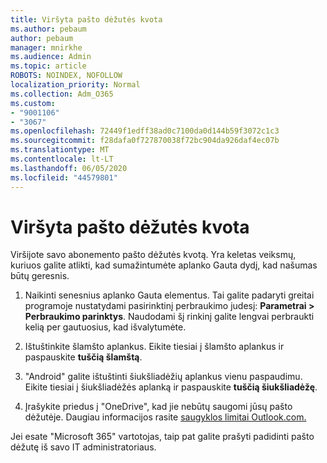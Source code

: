 ```yaml
---
title: Viršyta pašto dėžutės kvota
ms.author: pebaum
author: pebaum
manager: mnirkhe
ms.audience: Admin
ms.topic: article
ROBOTS: NOINDEX, NOFOLLOW
localization_priority: Normal
ms.collection: Adm_O365
ms.custom:
- "9001106"
- "3067"
ms.openlocfilehash: 72449f1edff38ad0c7100da0d144b59f3072c1c3
ms.sourcegitcommit: f28dafa0f727870038f72bc904da926daf4ec07b
ms.translationtype: MT
ms.contentlocale: lt-LT
ms.lasthandoff: 06/05/2020
ms.locfileid: "44579801"
---
```

# <a name="mailbox-quota-exceeded"></a>Viršyta pašto dėžutės kvota

Viršijote savo abonemento pašto dėžutės kvotą. Yra keletas veiksmų, kuriuos galite atlikti, kad sumažintumėte aplanko Gauta dydį, kad našumas būtų geresnis.

1. Naikinti senesnius aplanko Gauta elementus. Tai galite padaryti greitai programoje nustatydami pasirinktinį perbraukimo judesį: **Parametrai > Perbraukimo parinktys**. Naudodami šį rinkinį galite lengvai perbraukti kelią per gautuosius, kad išvalytumėte.

2. Ištuštinkite šlamšto aplankus. Eikite tiesiai į šlamšto aplankus ir paspauskite **tuščią šlamštą**.

3. "Android" galite ištuštinti šiukšliadėžių aplankus vienu paspaudimu. Eikite tiesiai į šiukšliadėžės aplanką ir paspauskite **tuščią šiukšliadėžę**. 

4. Įrašykite priedus į "OneDrive", kad jie nebūtų saugomi jūsų pašto dėžutėje. Daugiau informacijos rasite [saugyklos limitai Outlook.com.](https://support.office.com/article/storage-limits-in-outlook-com-7ac99134-69e5-4619-ac0b-2d313bba5e9e) 

Jei esate "Microsoft 365" vartotojas, taip pat galite prašyti padidinti pašto dėžutę iš savo IT administratoriaus.